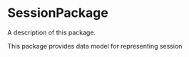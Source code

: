 # SessionPackage

A description of this package.

This package provides data model for representing  session 

